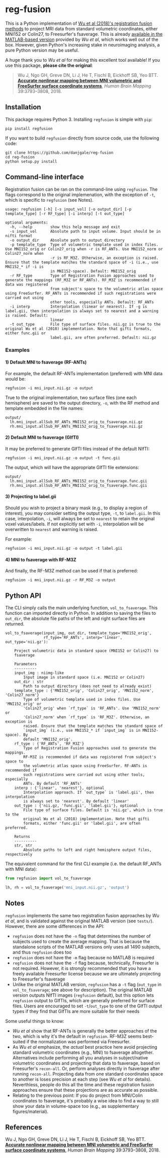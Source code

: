 # reg-fusion

This is a Python implementation of [Wu et al (2018)'s registration fusion methods](https://onlinelibrary.wiley.com/doi/full/10.1002/hbm.24213) to project MRI data from standard volumetric coordinates, either MNI152 or Colin27, to Freesurfer's fsaverage. This is already [available in the MATLAB-based version](https://github.com/ThomasYeoLab/CBIG/tree/master/stable_projects/registration/Wu2017_RegistrationFusion) provided by *Wu et al*, which works well out of the box. However, given Python's increasing stake in neuroimaging analysis, a pure Python version may be useful. 

A huge thank you to *Wu et al* for making this excellent tool available! If you use this package, **please cite the original**:

>Wu J, Ngo GH, Greve DN, Li J, He T, Fischl B, Eickhoff SB, Yeo BTT. [**Accurate nonlinear mapping between MNI volumetric and FreeSurfer surface coordinate systems**](http://people.csail.mit.edu/ythomas/publications/2018VolSurfMapping-HBM.pdf), *Human Brain Mapping* 39:3793–3808, 2018.

## Installation

This package requires Python 3. Installing `regfusion` is simple with `pip`:
```
pip install regfusion
```

If you want to build `regfusion` directly from source code, use the following code:
```
git clone https://github.com/danjgale/reg-fusion
cd reg-fusion
python setup.py install
```

## Command-line interface

Registration fusion can be ran on the command-line using `regfusion`. The flags correspond to the original implemenation, with the exception of `-t`, which is specific to `regfusion` (see Notes).  

```
usage: regfusion [-h] [-s input_vol] [-o output_dir] [-p template_type] [-r RF_type] [-i interp] [-t out_type]

optional arguments:
  -h, --help        show this help message and exit
  -s input_vol      Absolute path to input volume. Input should be in nifti format
  -o output_dir     Absolute path to output directory
  -p template_type  Type of volumetric template used in index files. Use MNI152_orig or Colin27_orig when -r is RF_ANTs. Use MNI152_norm or Colin27_norm when
                    -r is RF_M3Z. Otherwise, an exception is raised. Ensure that the template matches the standard space of -i (i.e., use MNI152_* if -i is
                    in MNI152-space). Default: MNI152_orig
  -r RF_type        Type of Registration Fusion approaches used to generate the mappings (RF_M3Z or RF_ANTs). RF_M3Z is recommended if data was registered
                    from subject's space to the volumetric atlas space using FreeSurfer. RF_ANTs is recommended if such registrations were carried out using
                    other tools, especially ANTs. Default: RF_ANTs
  -i interp         Interpolation (linear or nearest). If -g is label.gii, then interpolation is always set to nearest and a warning is raised. Default:
                    linear
  -t out_type       File type of surface files. nii.gz is true to the original Wu et al (2018) implementation. Note that gifti formats, either func.gii or
                    label.gii, are often preferred. Default: nii.gz
```

### Examples

#### 1) Default MNI to fsaverage (RF-ANTs)
For example, the default RF-ANTs implementation (preferred) with MNI data would be: 
```
regfusion -i mni_input.nii.gz -o output
```
True to the original implementation, two surface files (one each hemisphere) are saved to the output directory, `-o`, with the RF method and template embedded in the file names:
```
output/
  lh.mni_input.allSub_RF_ANTs_MNI152_orig_to_fsaverage.nii.gz
  rh.mni_input.allSub_RF_ANTs_MNI152_orig_to_fsaverage.nii.gz
```

#### 2) Default MNI to fsaverage (GIfTI)
It may be preferred to generate GIfTI files instead of the default NIfTI:
```
regfusion -i mni_input.nii.gz -o output -t func.gii
```
The output, which will have the appropriate GIfTI file extensions:
```
output/
  lh.mni_input.allSub_RF_ANTs_MNI152_orig_to_fsaverage.func.gii
  rh.mni_input.allSub_RF_ANTs_MNI152_orig_to_fsaverage.func.gii
```

#### 3) Projecting to label.gii
Should you wish to project a binary mask (e.g., to display a region of interest), you may consider setting the output type, `-t`, to `label.gii`. In this case, interpolation, `-i`, will always be set to `nearest` to retain the original voxel values/labels. If not explicitly set with `-i`, interpolation will be overwritten to `nearest` and warning is raised. 

For example:
```
regfusion -i mni_input.nii.gz -o output -t label.gii
```
#### 4) MNI to fsaverage with RF-M3Z
And finally, the RF-M3Z method can be used if that is preferred:
```
regfusion -i mni_input.nii.gz -r RF_M3Z -o output
```

## Python API

The CLI simply calls the main underlying function, `vol_to_fsaverage`. This function can imported directly in Python. In addition to saving the files to `out_dir`, the absolute file paths of the left and right surface files are returned. 

```
vol_to_fsaverage(input_img, out_dir, template_type='MNI152_orig', 
                 rf_type='RF_ANTs', interp='linear', out_type='nii.gz'):

    Project volumetric data in standard space (MNI152 or Colin27) to 
    fsaverage 

    Parameters
    ----------
    input_img : niimg-like
        Input image in standard space (i.e. MNI152 or Colin27)
    out_dir : str
        Path to output directory (does not need to already exist)
    template_type : {'MNI152_orig', 'Colin27_orig', 'MNI152_norm', 'Colin27_norm'}
        Type of volumetric template used in index files. Use 'MNI152_orig' or 
        'Colin27_orig' when `rf_type` is 'RF_ANTs'. Use 'MNI152_norm' or 
        'Colin27_norm' when `rf_type` is 'RF_M3Z'. Otherwise, an exception is 
        raised. Ensure that the template matches the standard space of 
        `input_img` (i.e., use MNI152_* if `input_img` is in MNI152-space). By 
        default 'MNI152_orig'.
    rf_type : {'RF_ANTs', 'RF_M3Z'}
        Type of Registration Fusion approaches used to generate the mappings.
        RF-M3Z is recommended if data was registered from subject's space to 
        the volumetric atlas space using FreeSurfer. RF-ANTs is recommended if 
        such registrations were carried out using other tools, especially 
        ANTs. By default 'RF_ANTs'
    interp : {'linear', 'nearest'}, optional
        Interpolation approach. If `out_type` is 'label.gii', then interpolation 
        is always set to 'nearest'. By default 'linear'
    out_type : {'nii.gz, 'func.gii', 'label.gii'}, optional
        File type of surface files. Default is 'nii.gz', which is true to the 
        original Wu et al (2018) implementation. Note that gifti 
        formats, either 'func.gii' or 'label.gii', are often preferred.

    Returns
    ----------
    str, str
        Absolute paths to left and right hemisphere output files, respectively
```

The equivalent command for the first CLI example (i.e. the default RF_ANTs with MNI data):

```python
from regfusion import vol_to_fsaverage

lh, rh = vol_to_fsaverage('mni_input.nii.gz', 'output')
```

## Notes

`regfusion` implements the same two registration fusion approaches by *Wu et al*, and is validated against the original MATLAB version (see `tests/`). However, there are some differences in the API:
- `regfusion` does not have the `-n` flag that determines the number of subjects used to create the average mapping. That is because the standalone scripts of the MATLAB versions only uses all 1490 subjects, and thus `regfusion` does too 
- `regfusion` does not have the `-m` flag because no MATLAB is required
- `regfusion` does not have the `-f` flag because, technically, Freesurfer is not required. However, it is strongly recommended that you have a freely available Freesurfer license because we are ultimately projecting to Freesurfer's fsaverage
- Unlike the original MATLAB version, `regfusion` has a `-t` flag (`out_type` in `vol_to_fsaverage`; see above for description). The original MATLAB version outputs NIfTI images (`regfusion` default), but this option lets `regfusion` output to GIfTIs, which are generally preferred for surface files. Users are encouraged to set `-t`/`out_type` to one of the GIfTI output types if they find that GIfTIs are more suitable for their needs

Some useful things to know:
- *Wu et al* show that RF-ANTs is generally the better approaches of the two, which is why it's the default in `regfusion`. RF-M3Z seems best-suited if the normalization was performed via Freesurfer.
- As *Wu et al* emphasize, the *actual* best practice here avoid projecting standard volumetric coordinates (e.g., MNI) to fsaverage altogether. Alternatives include performing all you analyses in subject/native volumetric coordinates and projecting that data to fsaverage, based on Freesurfer's `recon-all`. Or, perform analyses directly in fsaverage after running `recon-all`. Projecting data from one standard coordinates space to another is loses precision at each step (see *Wu et al* for details). Neverthless, people do this all the time and these registration fusion approaches ensure that these projections are as accurate as possible.
- Relating to the previous point: If you do project from MNI/Colin coordinates to fsaverage, it's probably a wise idea to find a way to still show your data in volume-space too (e.g., as supplementary figures/material).     

## References

Wu J, Ngo GH, Greve DN, Li J, He T, Fischl B, Eickhoff SB, Yeo BTT. [**Accurate nonlinear mapping between MNI volumetric and FreeSurfer surface coordinate systems**](http://people.csail.mit.edu/ythomas/publications/2018VolSurfMapping-HBM.pdf), *Human Brain Mapping* 39:3793–3808, 2018.